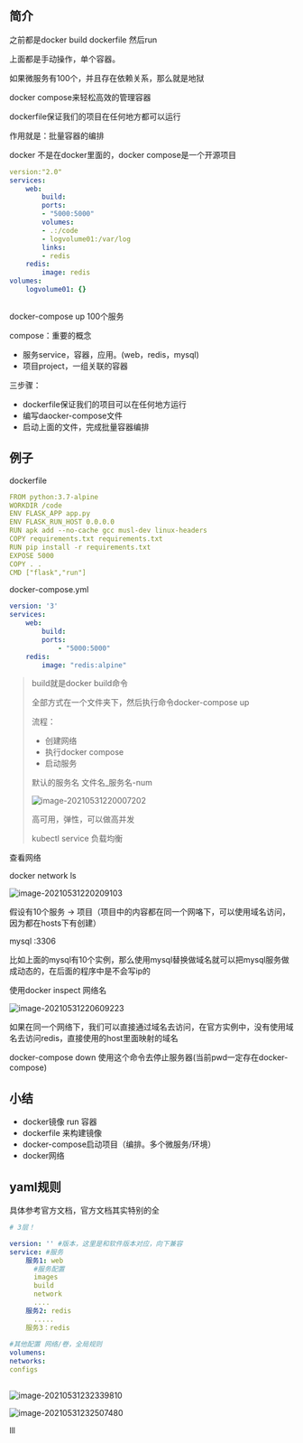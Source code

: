 ## 简介

之前都是docker build dockerfile 然后run

上面都是手动操作，单个容器。

如果微服务有100个，并且存在依赖关系，那么就是地狱



docker compose来轻松高效的管理容器



dockerfile保证我们的项目在任何地方都可以运行



作用就是：批量容器的编排

docker 不是在docker里面的，docker compose是一个开源项目

```yaml
version:"2.0"
services:
	web:
		build:
		ports:
		- "5000:5000"
		volumes:
		- .:/code
		- logvolume01:/var/log
		links:
		- redis
    redis:
    	image: redis
volumes:
	logvolume01: {}
       
```

docker-compose up 100个服务

compose：重要的概念

* 服务service，容器，应用。(web，redis，mysql)
* 项目project，一组关联的容器



三步骤：

* dockerfile保证我们的项目可以在任何地方运行
* 编写daocker-compose文件
* 启动上面的文件，完成批量容器编排  







## 例子

dockerfile

```yaml
FROM python:3.7-alpine
WORKDIR /code
ENV FLASK_APP app.py
ENV FLASK_RUN_HOST 0.0.0.0
RUN apk add --no-cache gcc musl-dev linux-headers
COPY requirements.txt requirements.txt 
RUN pip install -r requirements.txt
EXPOSE 5000
COPY . .
CMD ["flask","run"]
```

docker-compose.yml

```yaml
version: '3'
services:
	web:
		build:
		ports:
			- "5000:5000"
    redis:
    	image: "redis:alpine"
```

> build就是docker build命令
>
> 全部方式在一个文件夹下，然后执行命令docker-compose up
>
> 流程：
>
> * 创建网络
> * 执行docker compose
> * 启动服务
>
> 默认的服务名 文件名_服务名-num
>
> ![image-20210531220007202](https://gitee.com/BothSavage/PicGo/raw/master/image/image-20210531220007202.png)
>
> 高可用，弹性，可以做高并发
>
> kubectl service 负载均衡







查看网络



docker network ls

![image-20210531220209103](https://gitee.com/BothSavage/PicGo/raw/master/image/image-20210531220209103.png)





假设有10个服务 -> 项目（项目中的内容都在同一个网咯下，可以使用域名访问，因为都在hosts下有创建）



mysql :3306

比如上面的mysql有10个实例，那么使用mysql替换做域名就可以把mysql服务做成动态的，在后面的程序中是不会写ip的



使用docker inspect  网络名

![image-20210531220609223](https://gitee.com/BothSavage/PicGo/raw/master/image/image-20210531220609223.png)



如果在同一个网络下，我们可以直接通过域名去访问，在官方实例中，没有使用域名去访问redis，直接使用的host里面映射的域名



docker-compose down 使用这个命令去停止服务器(当前pwd一定存在docker-compose)











## 小结

* docker镜像  run 容器
* dockerfile 来构建镜像
* docker-compose启动项目（编排。多个微服务/环境）
* docker网络





## yaml规则

具体参考官方文档，官方文档其实特别的全

```yaml
# 3层！

version: '' #版本，这里是和软件版本对应，向下兼容
service: #服务
	服务1: web
	  #服务配置
	  images
	  build
	  network
	  ....
	服务2: redis
	  .....
    服务3：redis
    
#其他配置 网络/卷，全局规则
volumens:
networks:
configs
	
```



![image-20210531232339810](https://gitee.com/BothSavage/PicGo/raw/master/image/image-20210531232339810.png)









![image-20210531232507480](https://gitee.com/BothSavage/PicGo/raw/master/image/image-20210531232507480.png)











lll







